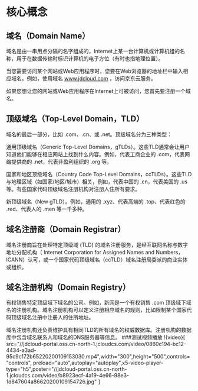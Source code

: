 # 核心概念

## 域名（Domain Name）

域名是由一串用点分隔的名字组成的，Internet上某一台计算机或计算机组的名称，用于在数据传输时标识计算机的电子方位（有时也指地理位置）。

当您需要访问某个网站或Web应用程序时，您要在Web浏览器的地址栏中输入相应域名。例如，使用域名 www.jdcloud.com ，访问京东云服务。

如果您想让您的网站或Web应用程序在Internet上可被访问，您首先要注册一个域名。

## 顶级域名（Top-Level Domain，TLD）

域名的最后一部分，比如 .com、.cn、或 .net。顶级域名分为三种类型：

通用顶级域名（Generic Top-Level Domains，gTLDs）。这些TLD通常会让用户知道他们能够在相应网站上找到什么内容。例如，代表工商企业的 .com，代表网络提供商的 .net，代表非盈利组织的 .org 等。

国家和地区顶级域名（Country Code Top-Level Domains，ccTLDs）。这些TLD与地理区域（如国家/地区/城市）相关，例如，代表中国的 .cn，代表美国的 .us等。有些国家代码顶级域名注册机构对注册人住所有要求。

新顶级域名（New gTLD）。例如，通用的 .xyz、代表高端的 .top、代表红色的 .red、代表人的 .men 等一千多种。

## 域名注册商（Domain Registrar）

域名注册商旨在处理特定顶级域 (TLD) 的域名注册服务，是经互联网名称与数字地址分配机构（ Internet Corporation for Assigned Names and Numbers，ICANN）认可，或一个国家代码顶级域名（ccTLD）域名注册局委派的商业实体或组织。

## 域名注册机构（Domain Registry）

有权销售特定顶级域下域名的公司。例如，新网是一个有权销售 .com 顶级域下域名的注册机构。域名注册机构可以定义注册相应域名的规则，比如限制某个国家代码顶级域名注册中注册人的住所地址。

域名注册机构还负责维护具有相同TLD的所有域名的权威数据库。注册机构的数据库中包含域名联系人和域名的DNS服务器等信息。
###测试视频播放
!{video}[ src="//jdcloud-portal.oss.cn-north-1.jcloudcs.com/video/0860c194-bc12-4434-a3ad-95c9c172b65220200109153030.mp4",width="300",height="500",controls="controls", preload="auto",autoplay="autoplay",x5-video-player-type="h5",poster="//jdcloud-portal.oss.cn-north-1.jcloudcs.com/video/b8923ecf-4a19-4e66-98e3-1d847604a86620200109154726.jpg" ]
